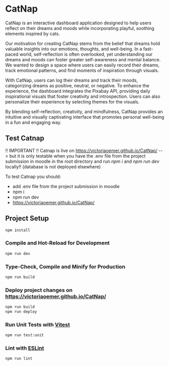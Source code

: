 # CatNap

CatNap is an interactive dashboard application designed to help users reflect on their dreams and moods while incorporating playful, soothing elements inspired by cats.

Our motivation for creating CatNap stems from the belief that dreams hold valuable insights into our emotions, thoughts, and well-being. In a fast-paced world, self-reflection is often overlooked, yet understanding our dreams and moods can foster greater self-awareness and mental balance. We wanted to design a space where users can easily record their dreams, track emotional patterns, and find moments of inspiration through visuals.

With CatNap, users can log their dreams and track their moods, categorizing dreams as positive, neutral, or negative. To enhance the experience, the dashboard integrates the Pixabay API, providing daily inspirational visuals that foster creativity and introspection. Users can also personalize their experience by selecting themes for the visuals.

By blending self-reflection, creativity, and mindfulness, CatNap provides an intuitive and visually captivating interface that promotes personal well-being in a fun and engaging way.

## Test Catnap

!! IMPORTANT !!
Catnap is live on https://victoriaoemer.github.io/CatNap/ --> but it is only testable when you have the .env file from the project submission in moodle in the root directory and run _npm i_ and _npm run dev_ locally!! (database is not deployed elsewhere)

To test Catnap you should:

- add .env file from the project submission in moodle
- npm i
- npm run dev
- https://victoriaoemer.github.io/CatNap/

## Project Setup

```sh
npm install
```

### Compile and Hot-Reload for Development

```sh
npm run dev
```

### Type-Check, Compile and Minify for Production

```sh
npm run build
```

### Deploy project changes on https://victoriaoemer.github.io/CatNap/

```sh
npm run build
npm run deploy
```

### Run Unit Tests with [Vitest](https://vitest.dev/)

```sh
npm run test:unit
```

### Lint with [ESLint](https://eslint.org/)

```sh
npm run lint
```
